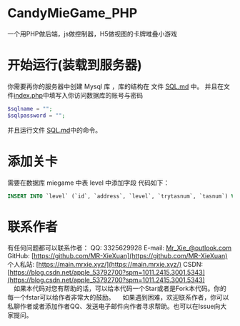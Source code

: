 # CandyMieGame_PHP
一个用PHP做后端，js做控制器，H5做视图的卡牌堆叠小游戏

# 开始运行(装载到服务器)

你需要再你的服务器中创建 Mysql 库 ，库的结构在 文件 [SQL.md](./SQL.md) 中。
并且在文件[index.php](./index.php)中填写入你访问数据库的账号与密码
```php
$sqlname = "";
$sqlpassword = "";
```
并且运行文件 [SQL.md](./SQL.md)中的命令。

# 添加关卡
需要在数据库 miegame 中表 level 中添加字段 代码如下：
```sql
INSERT INTO `level` (`id`, `address`, `level`, `trytasnum`, `tasnum`) VALUES ([第几关], [json存放路径], 4, 0, 0);
```

#  联系作者
有任何问题都可以联系作者：
QQ: 3325629928
E-mail: Mr_Xie_@outlook.com
GitHub: [https://github.com/MR-XieXuan](https://github.com/MR-XieXuan)
个人私站: [https://main.mrxie.xyz/](https://main.mrxie.xyz/)
CSDN: [https://blog.csdn.net/apple_53792700?spm=1011.2415.3001.5343](https://blog.csdn.net/apple_53792700?spm=1011.2415.3001.5343)
<br/>
&emsp;如果本代码对您有帮助的话，可以给本代码一个Star或者是Fork本代码。你的每一个fstar可以给作者非常大的鼓励。
&emsp;如果遇到困难，欢迎联系作者，你可以私聊作者或者添加作者QQ、发送电子邮件向作者寻求帮助。也可以在Issue向大家提问。
